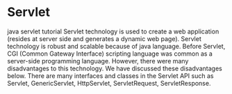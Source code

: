 # Servlet
  java servlet tutorial Servlet technology is used to create a web application (resides at server side and generates a dynamic web page).  Servlet technology is robust and scalable because of java language. Before Servlet, CGI (Common Gateway Interface) scripting language was common as a server-side programming language. However, there were many disadvantages to this technology. We have discussed these disadvantages below.  There are many interfaces and classes in the Servlet API such as Servlet, GenericServlet, HttpServlet, ServletRequest, ServletResponse.
